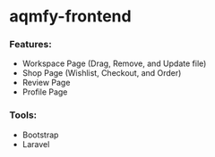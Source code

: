 # aqmfy-frontend
### Features:
- Workspace Page (Drag, Remove, and Update file)
- Shop Page (Wishlist, Checkout, and Order)
- Review Page
- Profile Page
### Tools:
- Bootstrap
- Laravel
